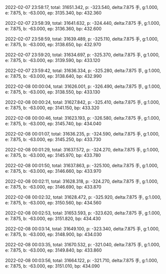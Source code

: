 2022-02-07 23:58:17, total: 31651.342, p: -323.540, delta:7.875 手, g:1.000, e: 7.875, b: -63.000, ep: 3135.340, bp: 432.360

2022-02-07 23:58:39, total: 31641.632, p: -324.440, delta:7.875 手, g:1.000, e: 7.875, b: -63.000, ep: 3136.360, bp: 432.600

2022-02-07 23:58:59, total: 31639.489, p: -325.110, delta:7.875 手, g:1.000, e: 7.875, b: -63.000, ep: 3138.650, bp: 432.970

2022-02-07 23:59:20, total: 31634.697, p: -325.370, delta:7.875 手, g:1.000, e: 7.875, b: -63.000, ep: 3139.590, bp: 433.120

2022-02-07 23:59:42, total: 31636.334, p: -325.280, delta:7.875 手, g:1.000, e: 7.875, b: -63.000, ep: 3138.640, bp: 432.990

2022-02-08 00:00:04, total: 31626.001, p: -326.490, delta:7.875 手, g:1.000, e: 7.875, b: -63.000, ep: 3138.550, bp: 433.130

2022-02-08 00:00:24, total: 31627.842, p: -325.410, delta:7.875 手, g:1.000, e: 7.875, b: -63.000, ep: 3141.150, bp: 433.320

2022-02-08 00:00:46, total: 31623.193, p: -326.580, delta:7.875 手, g:1.000, e: 7.875, b: -63.000, ep: 3145.740, bp: 434.040

2022-02-08 00:01:07, total: 31636.235, p: -324.590, delta:7.875 手, g:1.000, e: 7.875, b: -63.000, ep: 3145.250, bp: 433.730

2022-02-08 00:01:29, total: 31637.572, p: -324.270, delta:7.875 手, g:1.000, e: 7.875, b: -63.000, ep: 3145.970, bp: 433.780

2022-02-08 00:01:50, total: 31637.863, p: -325.100, delta:7.875 手, g:1.000, e: 7.875, b: -63.000, ep: 3146.660, bp: 433.970

2022-02-08 00:02:11, total: 31628.318, p: -324.270, delta:7.875 手, g:1.000, e: 7.875, b: -63.000, ep: 3146.690, bp: 433.870

2022-02-08 00:02:32, total: 31628.472, p: -325.920, delta:7.875 手, g:1.000, e: 7.875, b: -63.000, ep: 3150.560, bp: 434.560

2022-02-08 00:02:53, total: 31653.593, p: -323.620, delta:7.875 手, g:1.000, e: 7.875, b: -63.000, ep: 3151.820, bp: 434.430

2022-02-08 00:03:14, total: 31649.100, p: -323.340, delta:7.875 手, g:1.000, e: 7.875, b: -63.000, ep: 3148.900, bp: 434.030

2022-02-08 00:03:35, total: 31670.532, p: -321.040, delta:7.875 手, g:1.000, e: 7.875, b: -63.000, ep: 3149.840, bp: 433.860

2022-02-08 00:03:56, total: 31664.122, p: -321.710, delta:7.875 手, g:1.000, e: 7.875, b: -63.000, ep: 3151.010, bp: 434.090